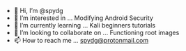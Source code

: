 - 👋 Hi, I’m @spydg
- 👀 I’m interested in ... Modifying Android Security
- 🌱 I’m currently learning ... Kali beginners tutorials
- 💞️ I’m looking to collaborate on ... Functioning root images
- 📫 How to reach me ... spydg@protonmail.com

<!---
spydg/spydg is a ✨ special ✨ repository because its `README.md` (this file) appears on your GitHub profile.
You can click the Preview link to take a look at your changes.
--->
